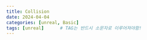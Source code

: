 ```yaml
---
title: Collision
date: 2024-04-04
categories: [unreal, Basic]
tags: [unreal]		# TAG는 반드시 소문자로 이루어져야함!
---
```


